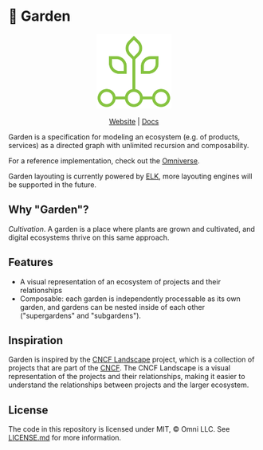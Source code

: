 # 🌱 Garden

<div align="center">
  <img src="/apps/web/public/img/logo.png" width="150" />

  [Website](https://garden.omni.dev) | [Docs](https://docs.omni.dev/garden/overview)
</div>

Garden is a specification for modeling an ecosystem (e.g. of products, services) as a directed graph with unlimited recursion and composability.

For a reference implementation, check out the [Omniverse](https://verse.omni.dev).

Garden layouting is currently powered by [ELK](https://rtsys.informatik.uni-kiel.de/elklive), more layouting engines will be supported in the future.

## Why "Garden"?

*Cultivation*. A garden is a place where plants are grown and cultivated, and digital ecosystems thrive on this same approach.

## Features

- A visual representation of an ecosystem of projects and their relationships
- Composable: each garden is independently processable as its own garden, and gardens can be nested inside of each other ("supergardens" and "subgardens").

## Inspiration

Garden is inspired by the [CNCF Landscape](https://landscape.cncf.io) project, which is a collection of projects that are part of the [CNCF](https://cncf.io). The CNCF Landscape is a visual representation of the projects and their relationships, making it easier to understand the relationships between projects and the larger ecosystem.

## License

The code in this repository is licensed under MIT, &copy; Omni LLC. See [LICENSE.md](LICENSE.md) for more information.
